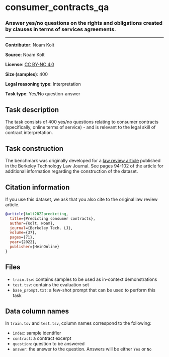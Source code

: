 # consumer_contracts_qa

### Answer yes/no questions on the rights and obligations created by clauses in terms of services agreements.
---

**Contributor**: Noam Kolt

**Source**: Noam Kolt

**License**: [CC BY-NC 4.0](https://creativecommons.org/licenses/by-nc/4.0/)

**Size (samples)**: 400

**Legal reasoning type**: Interpretation

**Task type**: Yes/No question-answer

## Task description

The task consists of 400 yes/no questions relating to consumer contracts (specifically, online terms of service) - and is relevant to the legal skill of contract interpretation.

## Task construction

The benchmark was originally developed for a [law review article](https://papers.ssrn.com/sol3/papers.cfm?abstract_id=3844988) published in the Berkeley Technology Law Journal. See pages 94-102 of the article for additional information regarding the construction of the dataset.


## Citation information 

If you use this dataset, we ask that you also cite to the original law review article.

```bib
@article{kolt2022predicting,
  title={Predicting consumer contracts},
  author={Kolt, Noam},
  journal={Berkeley Tech. LJ},
  volume={37},
  pages={71},
  year={2022},
  publisher={HeinOnline}
}
```

## Files

- `train.tsv`: contains samples to be used as in-context demonstrations
- `test.tsv`: contains the evaluation set
- `base_prompt.txt`: a few-shot prompt that can be used to perform this task

## Data column names

In `train.tsv` and `test.tsv`, column names correspond to the following:

- `index`: sample identifier
- `contract`: a contract excerpt
- `question`: question to be answered
- `answer`: the answer to the question. Answers will be either `Yes` or `No`
